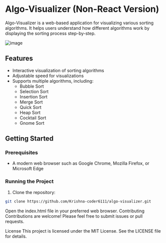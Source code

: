 # Algo-Visualizer (Non-React Version)

Algo-Visualizer is a web-based application for visualizing various sorting algorithms. It helps users understand how different algorithms work by displaying the sorting process step-by-step.

![image](https://user-images.githubusercontent.com/70067302/228083443-9e3a79a6-c230-4926-ad2a-183bc52a5564.png)

## Features

- Interactive visualization of sorting algorithms
- Adjustable speed for visualizations
- Supports multiple algorithms, including:
  - Bubble Sort
  - Selection Sort
  - Insertion Sort
  - Merge Sort
  - Quick Sort
  - Heap Sort
  - Cocktail Sort
  - Gnome Sort

## Getting Started

### Prerequisites

- A modern web browser such as Google Chrome, Mozilla Firefox, or Microsoft Edge

### Running the Project

1. Clone the repository:

```bash
git clone https://github.com/Krishna-coder6111/algo-visualizer.git
```

Open the index.html file in your preferred web browser.
Contributing
Contributions are welcome! Please feel free to submit issues or pull requests.

License
This project is licensed under the MIT License. See the LICENSE file for details.
